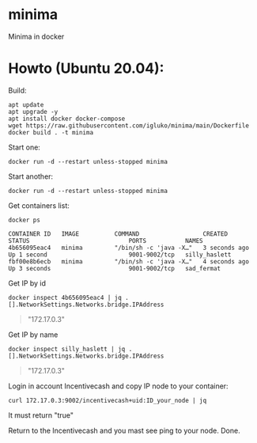 # minima
Minima in docker

# Howto (Ubuntu 20.04):

Build:
```
apt update
apt upgrade -y
apt install docker docker-compose
wget https://raw.githubusercontent.com/igluko/minima/main/Dockerfile
docker build . -t minima
```

Start one:
```
docker run -d --restart unless-stopped minima
```

Start another:
```
docker run -d --restart unless-stopped minima
```

Get containers list:
```
docker ps
```

```
CONTAINER ID   IMAGE          COMMAND                  CREATED          STATUS                            PORTS           NAMES
4b656095eac4   minima         "/bin/sh -c 'java -X…"   3 seconds ago    Up 1 second                       9001-9002/tcp   silly_haslett
fbf00e8b6ecb   minima         "/bin/sh -c 'java -X…"   4 seconds ago    Up 3 seconds                      9001-9002/tcp   sad_fermat
```

Get IP by id
```
docker inspect 4b656095eac4 | jq .[].NetworkSettings.Networks.bridge.IPAddress
```
>"172.17.0.3"

Get IP by name
```
docker inspect silly_haslett | jq .[].NetworkSettings.Networks.bridge.IPAddress
```
>"172.17.0.3"

Login in account Incentivecash and copy IP node to your container: 
```
curl 172.17.0.3:9002/incentivecash+uid:ID_your_node | jq
```
It must return "true"

Return to the Incentivecash and you mast see ping to your node.
Done.
